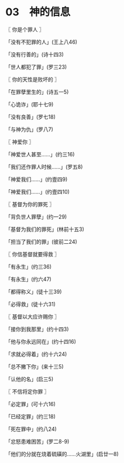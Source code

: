 # 03　神的信息



〖 你是个罪人 〗

「没有不犯罪的人」(王上八46)

「没有行善的」(诗十四3)

「世人都犯了罪」(罗三23)



〖 你的天性是败坏的 〗

「在罪孽里生的」(诗五一5)

「心诡诈」(耶十七9)

「没有良善」(罗七18)

「与神为仇」(罗八7)



〖 神爱你 〗

「神爱世人甚至……」(约三16)

「我们还作罪人时候……」(罗五8)

「神爱我们……」(约壹四9)

「神爱我们……」(约壹四10)



〖 基督为你的罪死 〗

「背负世人罪孽」(约一29)

「基督为我们的罪死」(林前十五3)

「担当了我们的罪」(彼前二24)



〖 你信基督就要得救 〗

「有永生」(约三36)

「有永生」(约六47)

「都得称义」(徒十三39)

「必得救」(徒十六31)



〖 基督以大应许赐你 〗

「接你到我那里」(约十四3)

「他与你永远同在」(约十四16)

「求就必得着」(约十六24)

「总不撇下你」(来十三5)

「认他的名」(启三5)



〖 不信将定你罪 〗

「必定罪」(可十六16)

「已经定罪」(约三18)

「死在罪中」(约八24)

「忿怒患难困苦」(罗二8-9)

「他们的分就在烧着硫磺的……火湖里」(启廿一8)

